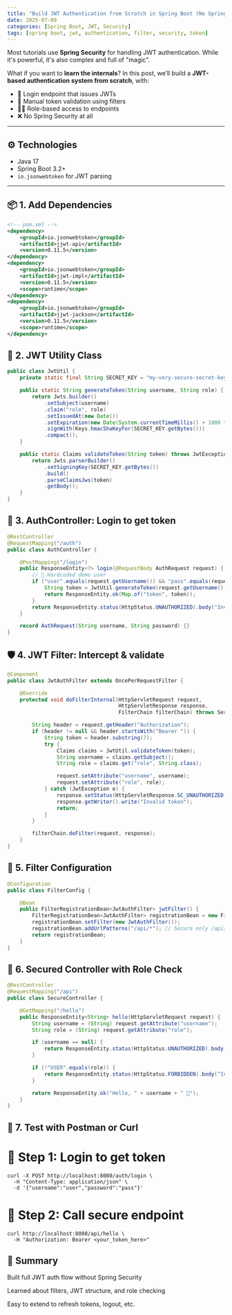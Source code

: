 ```yaml
---
title: "Build JWT Authentication from Scratch in Spring Boot (No Spring Security)"
date: 2025-07-09
categories: [Spring Boot, JWT, Security]
tags: [spring boot, jwt, authentication, filter, security, token]
---
```


Most tutorials use **Spring Security** for handling JWT authentication. While it's powerful, it's also complex and full of "magic".

What if you want to **learn the internals**? In this post, we’ll build a **JWT-based authentication system from scratch**, with:

- 🔐 Login endpoint that issues JWTs
- 🧰 Manual token validation using filters
- 🧑‍💼 Role-based access to endpoints
- ❌ No Spring Security at all

---

## ⚙️ Technologies

- Java 17
- Spring Boot 3.2+
- `io.jsonwebtoken` for JWT parsing

---

## 📦 1. Add Dependencies

```xml
<!-- pom.xml -->
<dependency>
    <groupId>io.jsonwebtoken</groupId>
    <artifactId>jjwt-api</artifactId>
    <version>0.11.5</version>
</dependency>
<dependency>
    <groupId>io.jsonwebtoken</groupId>
    <artifactId>jjwt-impl</artifactId>
    <version>0.11.5</version>
    <scope>runtime</scope>
</dependency>
<dependency>
    <groupId>io.jsonwebtoken</groupId>
    <artifactId>jjwt-jackson</artifactId>
    <version>0.11.5</version>
    <scope>runtime</scope>
</dependency>
```
## 🧠 2. JWT Utility Class
```java
public class JwtUtil {
    private static final String SECRET_KEY = "my-very-secure-secret-key";

    public static String generateToken(String username, String role) {
        return Jwts.builder()
            .setSubject(username)
            .claim("role", role)
            .setIssuedAt(new Date())
            .setExpiration(new Date(System.currentTimeMillis() + 1000 * 60 * 60)) // 1 hour
            .signWith(Keys.hmacShaKeyFor(SECRET_KEY.getBytes()))
            .compact();
    }

    public static Claims validateToken(String token) throws JwtException {
        return Jwts.parserBuilder()
            .setSigningKey(SECRET_KEY.getBytes())
            .build()
            .parseClaimsJws(token)
            .getBody();
    }
}
```
## 🧪 3. AuthController: Login to get token
```java
@RestController
@RequestMapping("/auth")
public class AuthController {

    @PostMapping("/login")
    public ResponseEntity<?> login(@RequestBody AuthRequest request) {
        // 🔐 Hardcoded demo user
        if ("user".equals(request.getUsername()) && "pass".equals(request.getPassword())) {
            String token = JwtUtil.generateToken(request.getUsername(), "USER");
            return ResponseEntity.ok(Map.of("token", token));
        }
        return ResponseEntity.status(HttpStatus.UNAUTHORIZED).body("Invalid credentials");
    }

    record AuthRequest(String username, String password) {}
}
```
## 🛡️ 4. JWT Filter: Intercept & validate
```java
@Component
public class JwtAuthFilter extends OncePerRequestFilter {

    @Override
    protected void doFilterInternal(HttpServletRequest request,
                                    HttpServletResponse response,
                                    FilterChain filterChain) throws ServletException, IOException {

        String header = request.getHeader("Authorization");
        if (header != null && header.startsWith("Bearer ")) {
            String token = header.substring(7);
            try {
                Claims claims = JwtUtil.validateToken(token);
                String username = claims.getSubject();
                String role = claims.get("role", String.class);

                request.setAttribute("username", username);
                request.setAttribute("role", role);
            } catch (JwtException e) {
                response.setStatus(HttpServletResponse.SC_UNAUTHORIZED);
                response.getWriter().write("Invalid token");
                return;
            }
        }

        filterChain.doFilter(request, response);
    }
}
```

## 🧷 5. Filter Configuration
```java
@Configuration
public class FilterConfig {

    @Bean
    public FilterRegistrationBean<JwtAuthFilter> jwtFilter() {
        FilterRegistrationBean<JwtAuthFilter> registrationBean = new FilterRegistrationBean<>();
        registrationBean.setFilter(new JwtAuthFilter());
        registrationBean.addUrlPatterns("/api/*"); // Secure only /api/*
        return registrationBean;
    }
}
```
## 🔐 6. Secured Controller with Role Check
```java
@RestController
@RequestMapping("/api")
public class SecureController {

    @GetMapping("/hello")
    public ResponseEntity<String> hello(HttpServletRequest request) {
        String username = (String) request.getAttribute("username");
        String role = (String) request.getAttribute("role");

        if (username == null) {
            return ResponseEntity.status(HttpStatus.UNAUTHORIZED).body("Missing token");
        }

        if (!"USER".equals(role)) {
            return ResponseEntity.status(HttpStatus.FORBIDDEN).body("Insufficient permissions");
        }

        return ResponseEntity.ok("Hello, " + username + " 👋");
    }
}
```
## 🧪 7. Test with Postman or Curl

# 🔑 Step 1: Login to get token
```
curl -X POST http://localhost:8080/auth/login \
  -H "Content-Type: application/json" \
  -d '{"username":"user","password":"pass"}'
```
# 🔐 Step 2: Call secure endpoint
```
curl http://localhost:8080/api/hello \
  -H "Authorization: Bearer <your_token_here>"
```
## 📌 Summary
Built full JWT auth flow without Spring Security

Learned about filters, JWT structure, and role checking

Easy to extend to refresh tokens, logout, etc.




